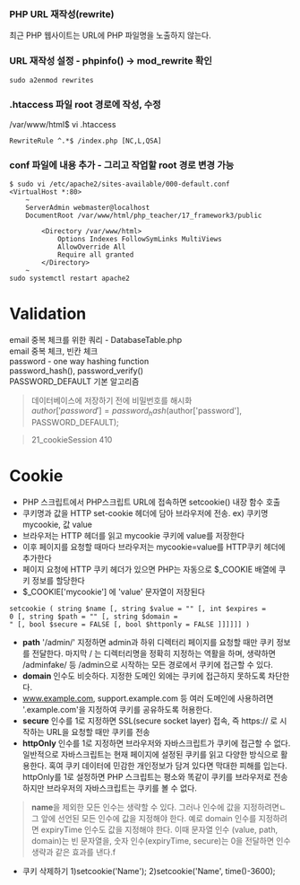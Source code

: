 ### PHP URL 재작성(rewrite)
최근 PHP 웹사이트는 URL에 PHP 파일명을 노출하지 않는다.   
  
### URL 재작성 설정 - phpinfo() -> mod_rewrite 확인
```
sudo a2enmod rewrites
```
### .htaccess 파일 root 경로에 작성, 수정
/var/www/html$ vi .htaccess
```
RewriteRule ^.*$ /index.php [NC,L,QSA]
```
### conf 파일에 내용 추가 - 그리고 작업할 root 경로 변경 가능
```
$ sudo vi /etc/apache2/sites-available/000-default.conf
<VirtualHost *:80>
	~
    ServerAdmin webmaster@localhost
	DocumentRoot /var/www/html/php_teacher/17_framework3/public

        <Directory /var/www/html>
            Options Indexes FollowSymLinks MultiViews
            AllowOverride All
            Require all granted
        </Directory>
	~	
sudo systemctl restart apache2  
```
# Validation
email 중복 체크를 위한 쿼리 - DatabaseTable.php  
email 중복 체크, 빈칸 체크  
password - one way hashing function  
password_hash(), password_verify()  
PASSWORD_DEFAULT 기본 알고리즘  
> 데이터베이스에 저장하기 전에 비밀번호를 해시화  
> $author['password'] = password_hash($author['password'], PASSWORD_DEFAULT);  
  
> 21_cookieSession 410   
# Cookie
- PHP 스크립트에서 PHP스크립트 URL에 접속하면 setcookie() 내장 함수 호출  
- 쿠키명과 값을 HTTP set-cookie 헤더에 담아 브라우저에 전송. ex) 쿠키명 mycookie, 값 value  
- 브라우저는 HTTP 헤더를 읽고 mycookie 쿠키에 value를 저장한다  
- 이후 페이지를 요청할 때마다 브라우저는 mycookie=value를 HTTP쿠키 헤더에 추가한다  
- 페이지 요청에 HTTP 쿠키 헤더가 있으면 PHP는 자동으로 $_COOKIE 배열에 쿠키 정보를 할당한다  
- $_COOKIE['mycookie'] 에 'value' 문자열이 저장된다  
```
setcookie ( string $name [, string $value = "" [, int $expires = 0 [, string $path = "" [, string $domain =  " [, bool $secure = FALSE [, bool $httponly = FALSE ]]]]]] )
```
- **path** '/admin/'  지정하면 admin과 하위 디렉터리 페이지를 요청할 때만 쿠키 정보를 전달한다. 마지막 / 는 디렉터리명을 정확히 지정하는 역활을 하며, 생략하면 /adminfake/ 등 /admin으로 시작하는 모든 경로에서 쿠키에 접근할 수 있다.
- **domain** 인수도 비슷하다. 지정한 도메인 외에는 쿠키에 접근하지 못하도록 차단한다.
- www.example.com, support.example.com 등 여러 도메인에 사용하려면 '.example.com'을 지정하여 쿠키를 공유하도록 허용한다. 
- **secure** 인수를 1로 지정하면 SSL(secure socket layer) 접속, 즉 https:// 로 시작하는 URL을 요청할 때만 쿠키를 전송
- **httpOnly** 인수를 1로 지정하면 브라우저와 자바스크립트가 쿠키에 접근할 수 없다. 일반적으로 자바스크립트는 현재 페이지에 설정된 쿠키를 읽고 다양한 방식으로 활용한다. 혹여 쿠키 데이터에 민감한 개인정보가 담겨 있다면 막대한 피해를 입는다. httpOnly를 1로 설정하면 PHP 스크립트는 평소와 똑같이 쿠키를 브라우저로 전송하지만 브라우저의 자바스크립트는 쿠키를 볼 수 없다.
> **name**을 제외한 모든 인수는 생략할 수 있다. 그러나 인수에 값을 지정하려면ㄴ 그 앞에 선언된 모든 인수에 값을 지정해야 한다. 예로 domain 인수를 지정하려면 expiryTime 인수도 값을 지정해야 한다. 이때 문자열 인수 (value, path, domain)는 빈 문자열을, 숫자 인수(expiryTime, secure)는 0을 전달하면 인수 생략과 같은 효과를 낸다.f

- 쿠키 삭제하기
1)setcookie('Name');
2)setcookie('Name', time()-3600);
